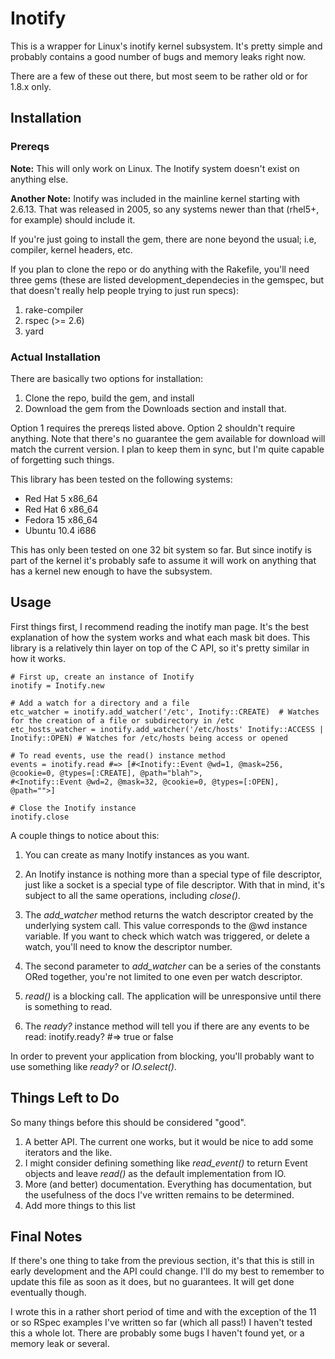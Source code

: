 Inotify
===

This is a wrapper for Linux's inotify kernel subsystem.  It's pretty simple and probably contains a good number of bugs and memory leaks right now.

There are a few of these out there, but most seem to be rather old or for 1.8.x only.

Installation
---

### Prereqs

**Note:** This will only work on Linux.  The Inotify system doesn't exist on anything else.

**Another Note:** Inotify was included in the mainline kernel starting with 2.6.13.  That was released in 2005, so any systems newer than that (rhel5+, for example) should include it.  

If you're just going to install the gem, there are none beyond the usual; i.e, compiler, kernel headers, etc.

If you plan to clone the repo or do anything with the Rakefile, you'll need three gems (these are listed development_dependecies in the gemspec, but that doesn't really help people trying to just run specs):

  1. rake-compiler
  2. rspec (>= 2.6)
  3. yard

### Actual Installation

There are basically two options for installation:
  
  1. Clone the repo, build the gem, and install
  2. Download the gem from the Downloads section and install that.

Option 1 requires the prereqs listed above.  Option 2 shouldn't require anything.  Note that there's no guarantee the gem available for download will match the current version.  I plan to keep them in sync, but I'm quite capable of forgetting such things.


This library has been tested on the following systems:

  * Red Hat 5   x86_64
  * Red Hat 6   x86_64
  * Fedora 15   x86_64
  * Ubuntu 10.4 i686

This has only been tested on one 32 bit system so far.  But since inotify is part of the kernel it's probably safe to assume it will work on anything that has a kernel new enough to have the subsystem.  

Usage
---

First things first, I recommend reading the inotify man page.  It's the best explanation of how the system works and what each mask bit does.  This library is a relatively thin layer on top of the C API, so it's pretty similar in how it works.

    # First up, create an instance of Inotify
    inotify = Inotify.new
    
    # Add a watch for a directory and a file
    etc_watcher = inotify.add_watcher('/etc', Inotify::CREATE)  # Watches for the creation of a file or subdirectory in /etc
    etc_hosts_watcher = inotify.add_watcher('/etc/hosts' Inotify::ACCESS | Inotify::OPEN) # Watches for /etc/hosts being access or opened
    
    # To read events, use the read() instance method
    events = inotify.read #=> [#<Inotify::Event @wd=1, @mask=256, @cookie=0, @types=[:CREATE], @path="blah">, 
    #<Inotify::Event @wd=2, @mask=32, @cookie=0, @types=[:OPEN], @path="">]
  
    # Close the Inotify instance
    inotify.close

A couple things to notice about this:

1. You can create as many Inotify instances as you want.

2. An Inotify instance is nothing more than a special type of file descriptor, just like a socket is a special type of file descriptor.  With that in mind, it's subject to all the same operations, including *close()*.

3. The *add_watcher* method returns the watch descriptor created by the underlying system call.  This value corresponds to the @wd instance variable.  If you want to check which watch was triggered, or delete a watch, you'll need to know the descriptor number.

4. The second parameter to *add_watcher* can be a series of the constants ORed together, you're not limited to one even per watch descriptor.

5. *read()* is a blocking call.  The application will be unresponsive until there is something to read.

6. The *ready?* instance method will tell you if there are any events to be read:
    inotify.ready? #=> true or false

In order to prevent your application from blocking, you'll probably want to use something like *ready?* or *IO.select()*.

Things Left to Do
---

So many things before this should be considered "good".

1. A better API.  The current one works, but it would be nice to add some iterators and the like.
2. I might consider defining something like *read_event()* to return Event objects and leave *read()* as the default implementation from IO.
3. More (and better) documentation.  Everything has documentation, but the usefulness of the docs I've written remains to be determined.
4. Add more things to this list

Final Notes
---

If there's one thing to take from the previous section, it's that this is still in early development and the API could change.  I'll do my best to remember to update this file as soon as it does, but no guarantees.  It will get done eventually though.

I wrote this in a rather short period of time and with the exception of the 11 or so RSpec examples I've written so far (which all pass!) I haven't tested this a whole lot.  There are probably some bugs I haven't found yet, or a memory leak or several.
